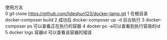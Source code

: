 使用方法  
0 git clone https://github.com/lideshun123/docker-lamp.git
1 在根目录 docker-composer build 
2 成功后   docker-composer up -d 后台执行
3 docker-composer ps 可以查看正在执行的容器
4 docker ps -a可以查看到执行容易的id
5 docker logs 容器id  可以查看该容器的错误
